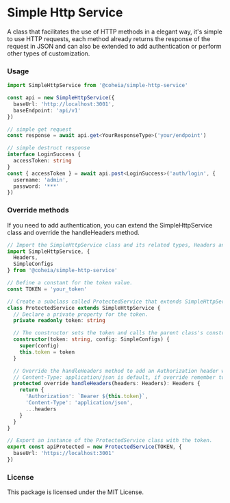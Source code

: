 # **Simple Http Service**

A class that facilitates the use of HTTP methods in a elegant way, it's simple to use HTTP requests, each method already returns the response of the request in JSON and can also be extended to add authentication or perform other types of customization.

### **Usage**

```typescript
import SimpleHttpService from '@coheia/simple-http-service'

const api = new SimpleHttpService({
  baseUrl: 'http://localhost:3001',
  baseEndpoint: 'api/v1'
})

// simple get request
const response = await api.get<YourResponseType>('your/endpoint')

// simple destruct response
interface LoginSuccess {
  accessToken: string
}
const { accessToken } = await api.post<LoginSuccess>('auth/login', {
  username: 'admin',
  password: '***'
})
```

### **Override methods**

If you need to add authentication, you can extend the SimpleHttpService class and override the handleHeaders method.

```typescript
// Import the SimpleHttpService class and its related types, Headers and Endpoint.
import SimpleHttpService, {
  Headers,
  SimpleConfigs
} from '@coheia/simple-http-service'

// Define a constant for the token value.
const TOKEN = 'your_token'

// Create a subclass called ProtectedService that extends SimpleHttpService.
class ProtectedService extends SimpleHttpService {
  // Declare a private property for the token.
  private readonly token: string

  // The constructor sets the token and calls the parent class's constructor with the base URL.
  constructor(token: string, config: SimpleConfigs) {
    super(config)
    this.token = token
  }

  // Override the handleHeaders method to add an Authorization header with the token.
  // Content-Type: application/json is default, if override remember to set
  protected override handleHeaders(headers: Headers): Headers {
    return {
      'Authorization': `Bearer ${this.token}`,
      'Content-Type': 'application/json',
      ...headers
    }
  }
}

// Export an instance of the ProtectedService class with the token.
export const apiProtected = new ProtectedService(TOKEN, {
  baseUrl: 'https://localhost:3001'
})
```

### **License**

This package is licensed under the MIT License.
